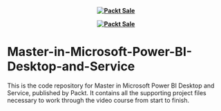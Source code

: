 
<b><p align='center'>[![Packt Sale](https://static.packt-cdn.com/assets/images/packt+events/Improve_UX.png)](https://packt.link/algotradingpython)</p></b> 


<b><p align='center'>[![Packt Sale](https://static.packt-cdn.com/assets/images/packt+events/Improve_UX.png)](https://packt.link/algotradingpython)</p></b> 




# Master-in-Microsoft-Power-BI-Desktop-and-Service
This is the code repository for Master in Microsoft Power BI Desktop and Service, published by Packt. It contains all the supporting project files necessary to work through the video course from start to finish.
